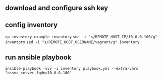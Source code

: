 ## download and configure ssh key

## config inventory
`cp inventory.example inventory`
`sed -i "s/REMOTE_HOST_IP/10.0.0.100/g" inventory`
`sed -i "s/REMOTE_HOST_USERNAME/vagrant/g" inventory`

## run ansible playbook
`ansible-playbook -vvv -i inventory playbook.yml --extra-vars "ossec_server_fqdn=10.0.0.100"`

